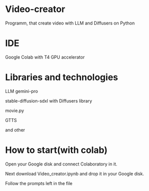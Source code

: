 # Video-creator
Programm, that create video with LLM and Diffusers on Python

# IDE
Google Colab with T4 GPU accelerator

# Libraries and technologies
LLM gemini-pro

stable-diffusion-sdxl with Diffusers library

movie.py

GTTS

and other

# How to start(with colab)
Open your Google disk and connect Colaboratory in it.

Next download Video_creator.ipynb and drop it in your Google disk.


Follow the prompts left in the file
